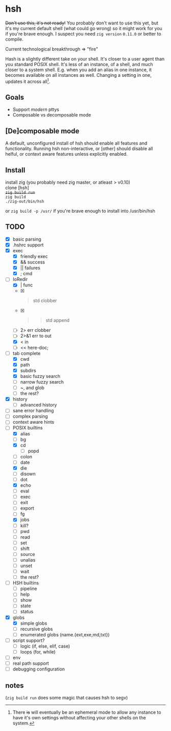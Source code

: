 # hsh
~~Don't use this, it's not ready!~~
You probably don't want to use this yet, but it's my current default shell (what
could go wrong) so it might work for you if you're brave enough. I suspect you
need `zig version` `0.11.0` or better to compile.

Current technological breakthrough => "fire"

Hash is a slightly different take on your shell. It's closer to a user agent
than you standard POSIX shell. It's less of an instance, of a shell, and much
closer to a system shell. E.g. when you add an alias in one instance, it becomes
available on all instances as well. Changing a setting in one, updates it across
all[^ephem].

[^ephem]: There ~~is~~ will eventually be an ephemeral mode to allow any instance
    to have it's own settings without affecting your other shells on the system.

## Goals
  - Support *modern* pttys
  - Composable vs decomposable mode

## [De]composable mode
 A default, unconfigured install of hsh should enable all features and
 functionality. Running hsh non-interactive, or [other] should disable all
 helful, or context aware features unless explicitly enabled.

## Install
install zig (you probably need zig master, or atleast > v0.10)<br>
clone [hsh]<br>
~~`zig build run`~~<br>
`zig build`<br>
`./zig-out/bin/hsh`

or `zig build -p /usr/` if you're brave enough to install into /usr/bin/hsh

## TODO
  - [x] basic parsing
  - [x] .hshrc support
  - [x] exec
    - [x] friendly exec
    - [x] && success
    - [x] || failures
    - [x] ; cmd
  - [ ] IoRedir
    - [x] | func
    - [x] > std clobber
    - [x] >> std append
    - [ ] 2> err clobber
    - [ ] 2>&1 err to out
    - [x] < in
    - [ ] << here-doc;
  - [ ] tab complete
    - [x] cwd
    - [x] path
    - [x] subdirs
    - [x] basic fuzzy search
    - [ ] narrow fuzzy search
    - [ ] ~, and glob
    - [ ] the rest?
  - [x] history
    - [ ] advanced history
  - [ ] sane error handling
  - [ ] complex parsing
  - [ ] context aware hints
  - [ ] POSIX builtins
    - [x] alias
    - [ ] bg
    - [x] cd
      - [ ] popd
    - [ ] colon
    - [ ] date
    - [x] die
    - [ ] disown
    - [ ] dot
    - [x] echo
    - [ ] eval
    - [ ] exec
    - [ ] exit
    - [ ] export
    - [ ] fg
    - [x] jobs
    - [ ] kill?
    - [ ] pwd
    - [ ] read
    - [ ] set
    - [ ] shift
    - [ ] source
    - [ ] unalias
    - [ ] unset
    - [ ] wait
    - [ ] the rest?
  - [ ] HSH builtins
    - [ ] pipeline
    - [ ] help
    - [ ] show
    - [ ] state
    - [ ] status
  - [x] globs
    - [x] simple globs
    - [ ] recursive globs
    - [ ] enumerated globs (name.{ext,exe,md,txt})
  - [ ] script support?
    - [ ] logic (if, else, elif, case)
    - [ ] loops (for, while)
  - [ ] env
  - [ ] real path support
  - [ ] debugging configuration

## notes
(`zig build run` does some magic that causes hsh to segv)
